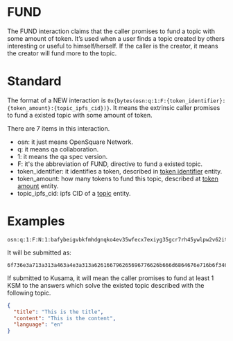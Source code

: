 # FUND

The FUND interaction claims that the caller promises to fund a topic with some amount of token. It’s used when a user
finds a topic created by others interesting or useful to himself/herself. If the caller is the creator, it means the
creator will fund more to the topic.

# Standard

The format of a NEW interaction is `0x{bytes(osn:q:1:F:{token_identifier}:{token_amount}:{topic_ipfs_cid})}`. It means
the extrinsic caller promises to fund a existed topic with some amount of token.

There are 7 items in this interaction.

- osn: it just means OpenSquare Network.
- q: it means qa collaboration.
- 1: it means the qa spec version.
- F: it's the abbreviation of FUND, directive to fund a existed topic.
- token_identifier: it identifies a token, described in [token identifier](../entities/token-identifier.md) entity.
- token_amount: how many tokens to fund this topic, described at [token amount](../entities/token-amount.md) entity.
- topic_ipfs_cid: ipfs CID of a [topic](../entities/topic.md) entity.

# Examples

```
osn:q:1:F:N:1:bafybeigvbkfmhdgnqko4ev35wfecx7exiyg35gcr7rh45ywlpw2v62itye
```

It will be submitted as:

```
6f736e3a713a313a463a4e3a313a626166796265696776626b666d6864676e716b6f346576333577666563783765786979673335676372377268343579776c70773276363269747965
```

If submitted to Kusama, it will mean the caller promises to fund at least 1 KSM to the answers which solve the existed
topic described with the following topic.

```json
{
  "title": "This is the title",
  "content": "This is the content",
  "language": "en"
}
```
